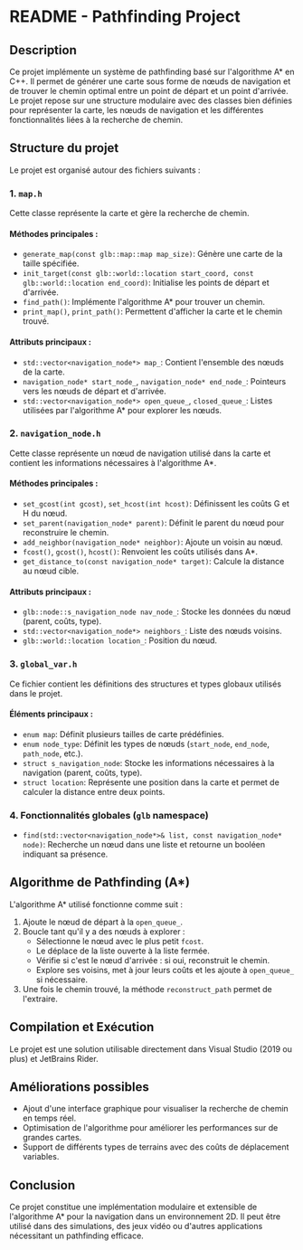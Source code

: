 # README - Pathfinding Project

## Description

Ce projet implémente un système de pathfinding basé sur l'algorithme A\* en C++. Il permet de générer une carte sous forme de nœuds de navigation et de trouver le chemin optimal entre un point de départ et un point d'arrivée. Le projet repose sur une structure modulaire avec des classes bien définies pour représenter la carte, les nœuds de navigation et les différentes fonctionnalités liées à la recherche de chemin.

## Structure du projet

Le projet est organisé autour des fichiers suivants :

### 1. `map.h`

Cette classe représente la carte et gère la recherche de chemin.

#### Méthodes principales :

- `generate_map(const glb::map::map map_size)`: Génère une carte de la taille spécifiée.
- `init_target(const glb::world::location start_coord, const glb::world::location end_coord)`: Initialise les points de départ et d'arrivée.
- `find_path()`: Implémente l'algorithme A\* pour trouver un chemin.
- `print_map()`, `print_path()`: Permettent d'afficher la carte et le chemin trouvé.

#### Attributs principaux :

- `std::vector<navigation_node*> map_`: Contient l'ensemble des nœuds de la carte.
- `navigation_node* start_node_`, `navigation_node* end_node_`: Pointeurs vers les nœuds de départ et d'arrivée.
- `std::vector<navigation_node*> open_queue_`, `closed_queue_`: Listes utilisées par l'algorithme A\* pour explorer les nœuds.

### 2. `navigation_node.h`

Cette classe représente un nœud de navigation utilisé dans la carte et contient les informations nécessaires à l'algorithme A\*.

#### Méthodes principales :

- `set_gcost(int gcost)`, `set_hcost(int hcost)`: Définissent les coûts G et H du nœud.
- `set_parent(navigation_node* parent)`: Définit le parent du nœud pour reconstruire le chemin.
- `add_neighbor(navigation_node* neighbor)`: Ajoute un voisin au nœud.
- `fcost()`, `gcost()`, `hcost()`: Renvoient les coûts utilisés dans A\*.
- `get_distance_to(const navigation_node* target)`: Calcule la distance au nœud cible.

#### Attributs principaux :

- `glb::node::s_navigation_node nav_node_`: Stocke les données du nœud (parent, coûts, type).
- `std::vector<navigation_node*> neighbors_`: Liste des nœuds voisins.
- `glb::world::location location_`: Position du nœud.

### 3. `global_var.h`

Ce fichier contient les définitions des structures et types globaux utilisés dans le projet.

#### Éléments principaux :

- `enum map`: Définit plusieurs tailles de carte prédéfinies.
- `enum node_type`: Définit les types de nœuds (`start_node`, `end_node`, `path_node`, etc.).
- `struct s_navigation_node`: Stocke les informations nécessaires à la navigation (parent, coûts, type).
- `struct location`: Représente une position dans la carte et permet de calculer la distance entre deux points.

### 4. Fonctionnalités globales (`glb` namespace)

- `find(std::vector<navigation_node*>& list, const navigation_node* node)`: Recherche un nœud dans une liste et retourne un booléen indiquant sa présence.

## Algorithme de Pathfinding (A\*)

L'algorithme A\* utilisé fonctionne comme suit :

1. Ajoute le nœud de départ à la `open_queue_`.
2. Boucle tant qu'il y a des nœuds à explorer :
   - Sélectionne le nœud avec le plus petit `fcost`.
   - Le déplace de la liste ouverte à la liste fermée.
   - Vérifie si c'est le nœud d'arrivée : si oui, reconstruit le chemin.
   - Explore ses voisins, met à jour leurs coûts et les ajoute à `open_queue_` si nécessaire.
3. Une fois le chemin trouvé, la méthode `reconstruct_path` permet de l'extraire.

## Compilation et Exécution

Le projet est une solution utilisable directement dans Visual Studio (2019 ou plus) et JetBrains Rider.

## Améliorations possibles

- Ajout d'une interface graphique pour visualiser la recherche de chemin en temps réel.
- Optimisation de l'algorithme pour améliorer les performances sur de grandes cartes.
- Support de différents types de terrains avec des coûts de déplacement variables.

## Conclusion

Ce projet constitue une implémentation modulaire et extensible de l'algorithme A\* pour la navigation dans un environnement 2D. Il peut être utilisé dans des simulations, des jeux vidéo ou d'autres applications nécessitant un pathfinding efficace.

